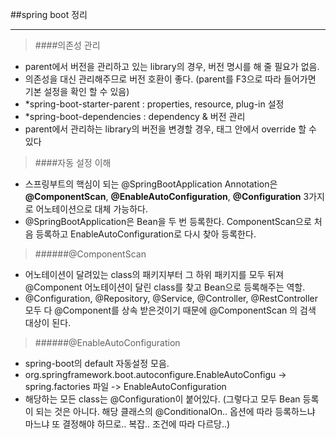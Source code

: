 ##spring boot 정리

----

>####의존성 관리
 - parent에서 버전을 관리하고 있는 library의 경우, <dependencies> 버전 명시를 해 줄 필요가 없음.
 - 의존성을 대신 관리해주므로 버전 호환이 좋다. (parent를 F3으로 따라 들어가면 기본 설정을 확인 할 수 있음)
 - *spring-boot-starter-parent : properties, resource, plug-in 설정
 - *spring-boot-dependencies : dependency & 버전 관리
 - parent에서 관리하는 library의 버전을 변경할 경우, <properties> 태그 안에서 override 할 수 있다
 
>####자동 설정 이해
 - 스프링부트의 핵심이 되는 @SpringBootApplication Annotation은 
    **@ComponentScan**, **@EnableAutoConfiguration**, **@Configuration** 3가지로 어노테이션으로 대체 가능하다.
 - @SpringBootApplication은 Bean을 두 번 등록한다. ComponentScan으로 처음 등록하고 EnableAutoConfiguration로 다시 찾아 등록한다.
 
>######@ComponentScan 
 - 어노테이션이 달려있는 class의 패키지부터 그 하위 패키지를 모두 뒤져 @Component 어노테이션이 달린 class를 찾고 Bean으로 등록해주는 역할.
 - @Configuration, @Repository, @Service, @Controller, @RestController 모두 다 @Component를 상속 받은것이기 때문에 
@ComponentScan 의 검색 대상이 된다.

>######@EnableAutoConfiguration
 - spring-boot의 default 자동설정 모음.
 - org.springframework.boot.autoconfigure.EnableAutoConfigu -> spring.factories 파일 -> EnableAutoConfiguration 
 - 해당하는 모든 class는 @Configuration이 붙어있다. (그렇다고 모두 Bean 등록이 되는 것은 아니다. 해당 클래스의 @ConditionalOn.. 옵션에 따라 등록하느냐 마느냐 또 결정해야 하므로.. 복잡.. 조건에 따라 다르당..)